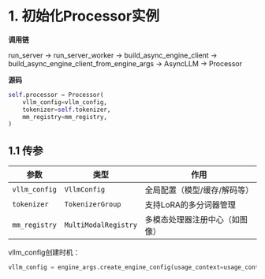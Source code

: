 # 1. 初始化Processor实例
**调用链**

run_server ->  run_server_worker -> build_async_engine_client -> build_async_engine_client_from_engine_args -> AsyncLLM -> Processor

**源码**
```python
self.processor = Processor(
    vllm_config=vllm_config,
    tokenizer=self.tokenizer,
    mm_registry=mm_registry,
)
```

## 1.1 传参
| 参数             | 类型                  | 作用                                   |
|------------------|-----------------------|----------------------------------------|
| `vllm_config`    | `VllmConfig`          | 全局配置（模型/缓存/解码等）            |
| `tokenizer`      | `TokenizerGroup`      | 支持LoRA的多分词器管理                 |
| `mm_registry`    | `MultiModalRegistry`  | 多模态处理器注册中心（如图像）         |

vllm_config创建时机：

```python
vllm_config = engine_args.create_engine_config(usage_context=usage_context)
```









